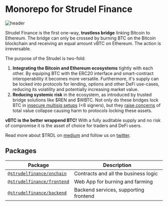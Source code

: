 # Monorepo for Strudel Finance

![header](https://user-images.githubusercontent.com/659301/95357676-725b4e80-08c8-11eb-92f4-38895120b83d.png)

Strudel Finance is the first one-way, **trustless bridge** linking Bitcoin to Ethereum. The bridge can only be crossed by burning BTC on the Bitcoin blockchain and receiving an equal amount vBTC on Ethereum. The action is irreversable.

The purpose of the Strudel is two-fold:
1. **Integrating the Bitcoin and Ethereum ecosystems** tightly with each other. By equiping BTC with the ERC20 interface and smart-contract interoperability it becomes more versatile. Furthermore, it's supply can be locked into protocols for lending, options and other DeFi use-cases, reducing its volatility and potentially increasing market value.
2. **Reducing systemic risk** in the ecosystem, as introduced by trusted bridge solutions like $REN and $WBTC. Not only do these bridges lock BTC in [insecure multisig setups](https://medium.com/wanchain-foundation/how-safe-are-todays-wrapped-btc-bridges-b0f35a7b15e2) (<8  signers), but they [raise concerns](https://twitter.com/VitalikButerin/status/1295252403558559746) of total value collapse causing harm to protocols locking these assets.

**vBTC is the better wrappend BTC!** With a fully auditable supply and no risk of compromise it is the asset of choice for traders and DeFi users. 

Read more about $TRDL on [medium](https://medium.com/@strudelfinance) and follow us on [twitter](https://twitter.com/strudelfinance).

## Packages

| Package                                   | Description                                                             |
| ----------------------------------------- | ----------------------------------------------------------------------- |
| [`@strudelfinance/onchain`](/packages/onchain) | Contracts and all the business logic |
| [`@strudelfinance/frontend`](/packages/frontend) | Web App for burning and farming |
| [`@strudelfinance/backend`](/packages/backend) | Backend services, supporting frontend |

